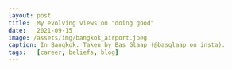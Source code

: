 ```yaml
---
layout: post
title:  My evolving views on "doing good"
date:   2021-09-15
image: /assets/img/bangkok_airport.jpeg
caption: In Bangkok. Taken by Bas Glaap (@basglaap on insta).    
tags:   [career, beliefs, blog]
---
```


